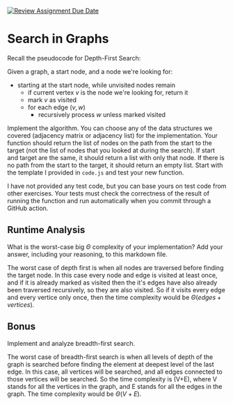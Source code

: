 [![Review Assignment Due Date](https://classroom.github.com/assets/deadline-readme-button-24ddc0f5d75046c5622901739e7c5dd533143b0c8e959d652212380cedb1ea36.svg)](https://classroom.github.com/a/M24O3lId)
# Search in Graphs

Recall the pseudocode for Depth-First Search:

Given a graph, a start node, and a node we're looking for:
- starting at the start node, while unvisited nodes remain
    - if current vertex $v$ is the node we're looking for, return it
    - mark $v$ as visited
    - for each edge $(v,w)$
        - recursively process $w$ unless marked visited

Implement the algorithm. You can choose any of the data structures we covered
(adjacency matrix or adjacency list) for the implementation. Your function
should return the list of nodes on the path from the start to the target (not
the list of nodes that you looked at during the search). If start and target are
the same, it should return a list with only that node. If there is no path from
the start to the target, it should return an empty list. Start with the template
I provided in `code.js` and test your new function.

I have not provided any test code, but you can base yours on test code from
other exercises. Your tests must check the correctness of the result of running
the function and run automatically when you commit through a GitHub action.

## Runtime Analysis

What is the worst-case big $\Theta$ complexity of your implementation? Add your
answer, including your reasoning, to this markdown file.

The worst case of depth first is when all nodes are traversed before finding the target node. In this case every node and edge is visited at least once, and if it is already marked as visited then 
the it's edges have also already been traversed recursively, so they are also visited. So if it visits every edge and every vertice only once, then the time complexity would be $\Theta(edges + vertices)$.


## Bonus

Implement and analyze breadth-first search.

The worst case of breadth-first search is when all levels of depth of the graph is searched before finding the element at deepest level of the last edge. In this case, all vertices will be searched, and all edges
connected to those vertices will be searched. So the time complexity is (V+E), where V stands for all the vertices in the graph, and E stands for all the edges in the graph. The time complexity would be 
$\Theta(V+E)$.

